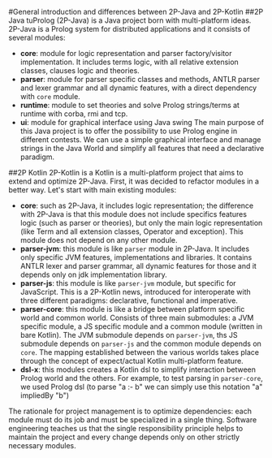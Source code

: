 #General introduction and differences between 2P-Java and 2P-Kotlin
##2P Java
tuProlog (2P-Java) is a Java project born with multi-platform ideas.
2P-Java is a Prolog system for distributed applications and it consists of several modules:
- **core**: module for logic representation and parser factory/visitor implementation. It includes
    terms logic, with all relative extension classes, clauses logic and theories.
- **parser**: module for parser specific classes and methods, ANTLR parser and lexer grammar
    and all dynamic features, with a direct dependency with `core` module.
- **runtime**: module to set theories and solve Prolog strings/terms at runtime with
    corba, rmi and tcp.
- **ui**: module for graphical interface using Java swing
The main purpose of this Java project is to offer the possibility to use Prolog engine
in different contests. We can use a simple graphical interface and manage strings in the Java World
and simplify all features that need a declarative paradigm.

##2P Kotlin
2P-Kotlin is a Kotlin is a multi-platform project that aims to extend and optimize 2P-Java. First, it was decided to refactor modules in a better way.
Let's start with main existing modules:
- **core**: such as 2P-Java, it includes logic representation; the difference with 2P-Java is that this module
    does not include specifics features logic (such as parser or theories), but only the main logic representation (like Term and all
    extension classes, Operator and exception). This module does not depend on any other module.
- **parser-jvm**: this module is like `parser` module in 2P-Java. It includes only specific JVM features, implementations and libraries.
    It contains ANTLR lexer and parser grammar, all dynamic features for those and it depends only on jdk implementation library.
- **parser-js**: this module is like `parser-jvm` module, but specific for JavaScript. This is a 2P-Kotlin news, introduced 
    for interoperate with three different paradigms: declarative, functional and imperative.
- **parser-core**: this module is like a bridge between platform specific world and common world. Consists of three main submodules:
    a JVM specific module, a JS specific module and a common module (written in bare Kotlin). The JVM submodule depends on `parser-jvm`,
    ths JS submodule depends on `parser-js` and the common module depends on `core`. The mapping established between the various worlds
    takes place through the concept of expect/actual Kotlin multi-platform feature.
- **dsl-x**: this modules creates a Kotlin dsl to simplify interaction between Prolog world and the others. For example,
    to test parsing in `parser-core`, we used Prolog dsl (to parse "a :- b" we can simply use this notation "a" impliedBy "b")

The rationale for project management is to optimize dependencies: each module must do its job and must be specialized in a single thing.
Software engineering teaches us that the single responsibility principle helps to maintain the project and every change depends only on other strictly necessary modules.

    